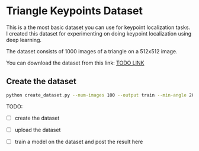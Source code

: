 # Triangle Keypoints Dataset

This is a the most basic dataset you can use for keypoint localization tasks. I created this dataset for experimenting on doing keypoint localization using deep learning.

The dataset consists of 1000 images of a triangle on a 512x512 image.

You can download the dataset from this link: [TODO LINK](https://a.b)

## Create the dataset
```bash
python create_dataset.py --num-images 100 --output train --min-angle 20
```

TODO:

- [ ] create the dataset
- [ ] upload the dataset
- [ ] train a model on the dataset and post the result here

